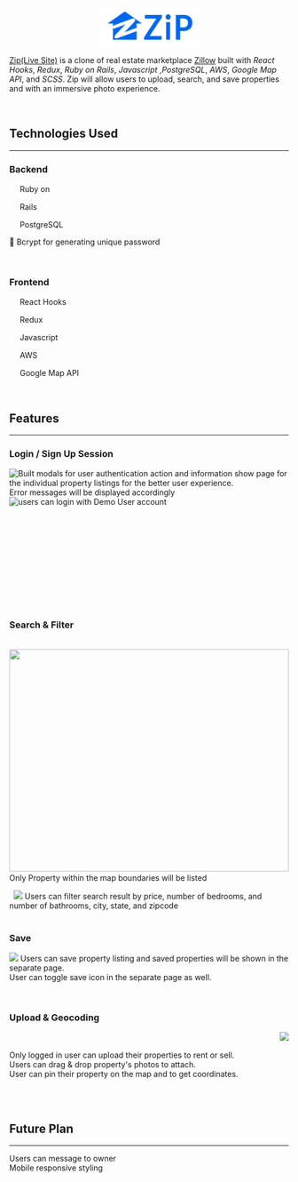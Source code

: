 <p align="center">
  <img width="180" height="70" src="https://github.com/juliajykim/ZipHook/blob/main/app/assets/images/logo.png">
</p>

[Zip(Live Site)](https://ziphook.herokuapp.com/#/) is a clone of real estate marketplace [Zillow](https://www.zillow.com/) built with _React Hooks_, _Redux_, _Ruby on Rails_, _Javascript_ ,_PostgreSQL_, _AWS_, _Google Map API_, and _SCSS_.
Zip will allow users to upload, search, and save properties and with an immersive photo experience.

&nbsp;

## Technologies Used

---

### Backend

<p align="left">
 <img width="15" height="15" src="https://cdn.jsdelivr.net/gh/devicons/devicon/icons/ruby/ruby-original.svg"> Ruby on 
</p>
<p align="left">
  <img width="15" height="15" src="https://cdn.jsdelivr.net/gh/devicons/devicon/icons/rails/rails-plain.svg"> Rails
</p>
<p align="left">
  <img width="15" height="15" src="https://cdn.jsdelivr.net/gh/devicons/devicon/icons/postgresql/postgresql-original.svg"> PostgreSQL
</p>
<p align="left">
   🔐  Bcrypt for generating unique password
</p>

&nbsp;

### Frontend

<p align="left">
  <img width="15" height="15" src="https://cdn.jsdelivr.net/gh/devicons/devicon/icons/react/react-original.svg"> React Hooks
</p>
<p align="left">
  <img width="15" height="15" src="https://cdn.jsdelivr.net/gh/devicons/devicon/icons/redux/redux-original.svg"> Redux
</p>
<p align="left">
  <img width="15" height="15" src="https://cdn.jsdelivr.net/gh/devicons/devicon/icons/javascript/javascript-plain.svg"> Javascript
</p>
<p align="left">
  <img width="15" height="15" src="https://cdn.jsdelivr.net/gh/devicons/devicon/icons/amazonwebservices/amazonwebservices-original.svg"> AWS
</p>
<p align="left">
  <img width="15" height="15" src="https://cdn.jsdelivr.net/gh/devicons/devicon/icons/google/google-original.svg"> Google Map API
</p>

&nbsp;

## Features

---

### Login / Sign Up Session

<p align="left">
 <img align="left" src='/Users/juliakim/Desktop/ZipHook/session.gif'> 

Built modals for user authentication action and information show page for the individual property listings for the better user experience. 
<br>
Error messages will be displayed accordingly
<br>
users can login with Demo User account
&nbsp;
<img align="left" src='/Users/juliakim/Desktop/ZipHook/modal.gif'>


<br><br><br><br><br><br><br>

\
&nbsp;

### Search & Filter
&nbsp;
<img width="100%" height="400" src='https://github.com/juliajykim/ZipHook/blob/main/bound.gif'>
Only Property within the map boundaries will be listed

&nbsp;
<img src='https://github.com/juliajykim/ZipHook/blob/main/main.gif'>
Users can filter search result by price, number of bedrooms, and number of bathrooms, city, state, and zipcode
\
&nbsp;

### Save
<img src="https://github.com/juliajykim/ZipHook/blob/main/saves.gif"> 
Users can save property listing and saved properties will be shown in the separate page. 
<br>
User can toggle save icon in the separate page as well.

&nbsp;

### Upload & Geocoding

<p align="right">
  <img src="https://github.com/juliajykim/ZipHook/blob/main/upload.gif"> 
</p>
Only logged in user can upload their properties to rent or sell.
<br> Users can drag & drop property's photos to attach.
<br> User can pin their property on the map and to get coordinates.

\
&nbsp;

## Future Plan

---

Users can message to owner
<br>
Mobile responsive styling
